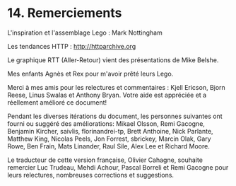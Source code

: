 # 14. Remerciements

L'inspiration et l'assemblage Lego : Mark Nottingham

Les tendances HTTP : http://httparchive.org

Le graphique RTT (Aller-Retour) vient des présentations de Mike Belshe.

Mes enfants Agnès et Rex pour m'avoir prêté leurs Lego.

Merci à mes amis pour les relectures et commentaires : Kjell Ericson, Bjorn Reese, Linus Swalas et Anthony Bryan. Votre aide est appréciée et a réellement amélioré ce document!

Pendant les diverses itérations du document, les personnes suivantes ont fourni ou suggéré des améliorations: Mikael Olsson, Remi Gacogne, Benjamin Kircher, saivlis, florinandrei-tp, Brett Anthoine, Nick Parlante, Matthew King, Nicolas Peels, Jon Forrest, sbrickey, Marcin Olak, Gary Rowe, Ben Frain, Mats Linander, Raul Sile, Alex Lee et Richard Moore.

Le traducteur de cette version française, Olivier Cahagne, souhaite remercier Luc Trudeau, Mehdi Achour, Pascal Borreli et Remi Gacogne pour leurs relectures, nombreuses corrections et suggestions.
